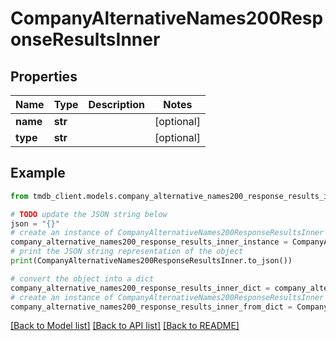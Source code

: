 # CompanyAlternativeNames200ResponseResultsInner


## Properties

Name | Type | Description | Notes
------------ | ------------- | ------------- | -------------
**name** | **str** |  | [optional] 
**type** | **str** |  | [optional] 

## Example

```python
from tmdb_client.models.company_alternative_names200_response_results_inner import CompanyAlternativeNames200ResponseResultsInner

# TODO update the JSON string below
json = "{}"
# create an instance of CompanyAlternativeNames200ResponseResultsInner from a JSON string
company_alternative_names200_response_results_inner_instance = CompanyAlternativeNames200ResponseResultsInner.from_json(json)
# print the JSON string representation of the object
print(CompanyAlternativeNames200ResponseResultsInner.to_json())

# convert the object into a dict
company_alternative_names200_response_results_inner_dict = company_alternative_names200_response_results_inner_instance.to_dict()
# create an instance of CompanyAlternativeNames200ResponseResultsInner from a dict
company_alternative_names200_response_results_inner_from_dict = CompanyAlternativeNames200ResponseResultsInner.from_dict(company_alternative_names200_response_results_inner_dict)
```
[[Back to Model list]](../README.md#documentation-for-models) [[Back to API list]](../README.md#documentation-for-api-endpoints) [[Back to README]](../README.md)


